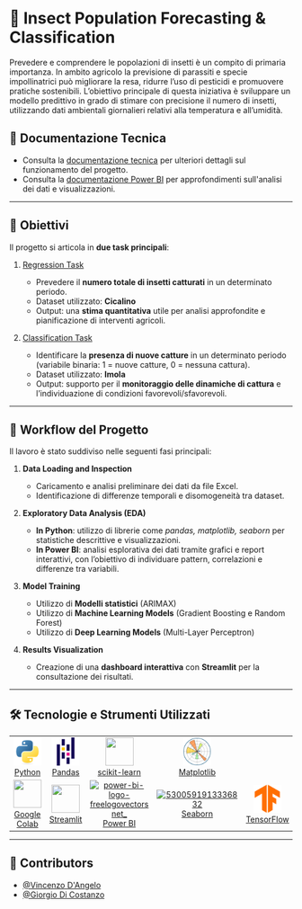 # 🐝 Insect Population Forecasting & Classification

Prevedere e comprendere le popolazioni di insetti è un compito di primaria importanza. In ambito agricolo la previsione di parassiti e specie impollinatrici può migliorare la resa, ridurre l’uso di pesticidi e promuovere pratiche sostenibili. L’obiettivo principale di questa iniziativa è sviluppare un modello predittivo in grado di stimare con precisione il numero di insetti, utilizzando dati ambientali giornalieri relativi alla temperatura e all’umidità. 

## 📘 Documentazione Tecnica
- Consulta la [documentazione tecnica](./Documentazione.pdf) per ulteriori dettagli sul funzionamento del progetto.
- Consulta la [documentazione Power BI](./PowerBI.pdf) per approfondimenti sull'analisi dei dati e visualizzazioni.

---

## 🎯 Obiettivi

Il progetto si articola in **due task principali**:

1. [Regression Task](./Regressione-Cicalino.ipynb)
   - Prevedere il **numero totale di insetti catturati** in un determinato periodo.  
   - Dataset utilizzato: **Cicalino**  
   - Output: una **stima quantitativa** utile per analisi approfondite e pianificazione di interventi agricoli.

2. [Classification Task](./Classificazione-Imola.ipynb)
   - Identificare la **presenza di nuove catture** in un determinato periodo (variabile binaria: 1 = nuove catture, 0 = nessuna cattura).  
   - Dataset utilizzato: **Imola**  
   - Output: supporto per il **monitoraggio delle dinamiche di cattura** e l’individuazione di condizioni favorevoli/sfavorevoli.

---

## 🔄 Workflow del Progetto

Il lavoro è stato suddiviso nelle seguenti fasi principali:

1. **Data Loading and Inspection**  
   - Caricamento e analisi preliminare dei dati da file Excel.  
   - Identificazione di differenze temporali e disomogeneità tra dataset.  

2. **Exploratory Data Analysis (EDA)**  
   - **In Python**: utilizzo di librerie come *pandas, matplotlib, seaborn* per statistiche descrittive e visualizzazioni.  
   - **In Power BI**: analisi esplorativa dei dati tramite grafici e report interattivi, con l’obiettivo di individuare pattern, correlazioni e differenze tra variabili.

3. **Model Training**  
   - Utilizzo di **Modelli statistici** (ARIMAX)
   - Utilizzo di **Machine Learning Models** (Gradient Boosting e Random Forest)
   - Utilizzo di **Deep Learning Models** (Multi-Layer Perceptron)

4. **Results Visualization**  
   - Creazione di una **dashboard interattiva** con **Streamlit** per la consultazione dei risultati.  
---

## 🛠️ Tecnologie e Strumenti Utilizzati

<table>
  <tr>
    <td align="center">
      <a href="https://www.python.org/" target="_blank">
        <img src="https://raw.githubusercontent.com/devicons/devicon/master/icons/python/python-original.svg" width="50" height="50"/><br>
        Python
      </a>
    </td>
    <td align="center">
      <a href="https://pandas.pydata.org/" target="_blank">
        <img src="https://raw.githubusercontent.com/devicons/devicon/master/icons/pandas/pandas-original.svg" width="50" height="50"/><br>
        Pandas
      </a>
    </td>
    <td align="center">
      <a href="https://scikit-learn.org/" target="_blank">
        <img src="https://cdn.jsdelivr.net/gh/devicons/devicon@latest/icons/scikitlearn/scikitlearn-original.svg" width="50" height="50"/><br>
        scikit-learn
      </a>
    </td>
    <td align="center">
      <a href="https://matplotlib.org/" target="_blank">
        <img src="https://raw.githubusercontent.com/devicons/devicon/master/icons/matplotlib/matplotlib-original.svg" width="50" height="50"/><br>
        Matplotlib
      </a>
    </td>
  </tr>
  <tr>
    <td align="center">
      <a href="https://colab.research.google.com/" target="_blank">
        <img src="https://cdn.jsdelivr.net/gh/devicons/devicon@latest/icons/googlecolab/googlecolab-original.svg" width="50" height="50"/><br>
        Google Colab
      </a>
    </td>
    <td align="center">
      <a href="https://streamlit.io/" target="_blank">
        <img src="https://cdn.jsdelivr.net/gh/devicons/devicon@latest/icons/streamlit/streamlit-original.svg" width="50" height="50"/><br>
        Streamlit
      </a>
    </td>
    <td align="center">
      <a href="https://powerbi.microsoft.com/" target="_blank">
        <img width="50" height="50" alt="power-bi-logo-freelogovectors net_" src="https://github.com/user-attachments/assets/9e1d1c92-1177-4a3e-90ae-0569179b2463" />
<br>
        Power BI
      </a>
    </td>
         <td align="center">
      <a href="https://seaborn.pydata.org/" target="_blank">
        <img width="50" height="50" alt="5300591913336832" src="https://github.com/user-attachments/assets/1be9f727-13ea-4ef0-b560-6363da8890e0" /><br>
        Seaborn
      </a>
    </td>
    <td align="center">
      <a href="https://www.tensorflow.org/" target="_blank">
        <img src="https://raw.githubusercontent.com/devicons/devicon/master/icons/tensorflow/tensorflow-original.svg" width="50" height="50"/><br>
        TensorFlow
      </a>
    </td>
    <td align="center">
      <a href="https://pytorch.org/" target="_blank">
        <img src="https://raw.githubusercontent.com/devicons/devicon/master/icons/pytorch/pytorch-original.svg" width="50" height="50"/><br>
        PyTorch
      </a>
    </td>
  </tr>
   
</table>


---

## 👥 Contributors

- [@Vincenzo D'Angelo](https://github.com/vincenzodan)
- [@Giorgio Di Costanzo](https://github.com/GiorgioDiCostanzo)

